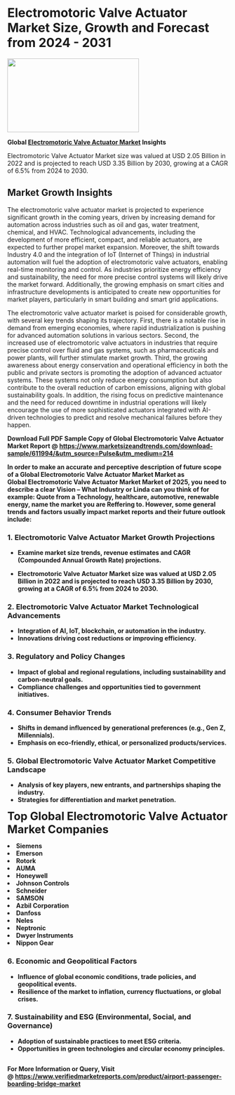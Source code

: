 <H1>Electromotoric Valve Actuator Market Size, Growth and Forecast from 2024 - 2031</H1><img class="aligncenter size-medium wp-image-584254" src="https://thirdeyenews.in/wp-content/uploads/2024/09/Global-Market-Research-300x168.jpeg" alt="" width="300" height="168" /><p><strong>Global&nbsp;<a href="https://www.marketsizeandtrends.com/download-sample/611994/&amp;utm_source=Pulse&amp;utm_medium=214">Electromotoric Valve Actuator Market</a> Insights</strong></p><p>Electromotoric Valve Actuator Market size was valued at USD 2.05 Billion in 2022 and is projected to reach USD 3.35 Billion by 2030, growing at a CAGR of 6.5% from 2024 to 2030.</p><p><h2>Market Growth Insights</h2> <p>The electromotoric valve actuator market is projected to experience significant growth in the coming years, driven by increasing demand for automation across industries such as oil and gas, water treatment, chemical, and HVAC. Technological advancements, including the development of more efficient, compact, and reliable actuators, are expected to further propel market expansion. Moreover, the shift towards Industry 4.0 and the integration of IoT (Internet of Things) in industrial automation will fuel the adoption of electromotoric valve actuators, enabling real-time monitoring and control. As industries prioritize energy efficiency and sustainability, the need for more precise control systems will likely drive the market forward. Additionally, the growing emphasis on smart cities and infrastructure developments is anticipated to create new opportunities for market players, particularly in smart building and smart grid applications.</p> <p><strong></strong></p> <p>The electromotoric valve actuator market is poised for considerable growth, with several key trends shaping its trajectory. First, there is a notable rise in demand from emerging economies, where rapid industrialization is pushing for advanced automation solutions in various sectors. Second, the increased use of electromotoric valve actuators in industries that require precise control over fluid and gas systems, such as pharmaceuticals and power plants, will further stimulate market growth. Third, the growing awareness about energy conservation and operational efficiency in both the public and private sectors is promoting the adoption of advanced actuator systems. These systems not only reduce energy consumption but also contribute to the overall reduction of carbon emissions, aligning with global sustainability goals. In addition, the rising focus on predictive maintenance and the need for reduced downtime in industrial operations will likely encourage the use of more sophisticated actuators integrated with AI-driven technologies to predict and resolve mechanical failures before they happen.</p> <p><strong></p><p><span class=""><strong>Download Full PDF Sample Copy of Global Electromotoric Valve Actuator Market Report</strong> @ <a href="https://www.marketsizeandtrends.com/download-sample/611994/&amp;utm_source=Pulse&amp;utm_medium=214" target="_blank">https://www.marketsizeandtrends.com/download-sample/611994/&amp;utm_source=Pulse&amp;utm_medium=214</a></span></p><p>In order to make an accurate and perceptive description of future scope of a Global&nbsp;Electromotoric Valve Actuator Market Market as Global&nbsp;Electromotoric Valve Actuator Market Market of 2025, you need to describe a clear Vision &ndash; What Industry or Linda can you think of for example: Quote from a Technology, healthcare, automotive, renewable energy, name the market you are Reffering to. However, some general trends and factors usually impact market reports and their future outlook include:</p><h3>1.&nbsp;<strong>Electromotoric Valve Actuator Market Growth Projections</strong></h3><ul><li>Examine market size trends, revenue estimates and CAGR (Compounded Annual Growth Rate) projections.</li><li><p>Electromotoric Valve Actuator Market size was valued at USD 2.05 Billion in 2022 and is projected to reach USD 3.35 Billion by 2030, growing at a CAGR of 6.5% from 2024 to 2030.</p></li></ul><h3>2.&nbsp;<strong>Electromotoric Valve Actuator Market Technological Advancements</strong></h3><ul><li>Integration of AI, IoT, blockchain, or automation in the industry.</li><li>Innovations driving cost reductions or improving efficiency.</li></ul><h3>3.&nbsp;<strong>Regulatory and Policy Changes</strong></h3><ul><li>Impact of global and regional regulations, including sustainability and carbon-neutral goals.</li><li>Compliance challenges and opportunities tied to government initiatives.</li></ul><h3>4.&nbsp;<strong>Consumer Behavior Trends</strong></h3><ul><li>Shifts in demand influenced by generational preferences (e.g., Gen Z, Millennials).</li><li>Emphasis on eco-friendly, ethical, or personalized products/services.</li></ul><h3>5.&nbsp;<strong>Global Electromotoric Valve Actuator Market Competitive Landscape</strong></h3><ul><li>Analysis of key players, new entrants, and partnerships shaping the industry.</li><li>Strategies for differentiation and market penetration.</li></ul><p data-pm-slice="1 1 []"><span style="color: inherit; font-family: inherit; font-size: 25px;">Top Global Electromotoric Valve Actuator Market Companies</span></p><div class="" data-test-id=""><p><li>Siemens</li><li> Emerson</li><li> Rotork</li><li> AUMA</li><li> Honeywell</li><li> Johnson Controls</li><li> Schneider</li><li> SAMSON</li><li> Azbil Corporation</li><li> Danfoss</li><li> Neles</li><li> Neptronic</li><li> Dwyer Instruments</li><li> Nippon Gear</li></p></div><h3>6.&nbsp;<strong>Economic and Geopolitical Factors</strong></h3><ul><li>Influence of global economic conditions, trade policies, and geopolitical events.</li><li>Resilience of the market to inflation, currency fluctuations, or global crises.</li></ul><h3>7.&nbsp;<strong>Sustainability and ESG (Environmental, Social, and Governance)</strong></h3><ul><li>Adoption of sustainable practices to meet ESG criteria.</li><li>Opportunities in green technologies and circular economy principles.</li></ul><h2><strong style="font-size: 14px;">For More Information or Query, Visit @&nbsp;</strong><a style="background-color: #ffffff; font-size: 14px;" href="https://www.marketsizeandtrends.com/report/electromotoric-valve-actuator-market/" target="_blank">https://www.verifiedmarketreports.com/product/airport-passenger-boarding-bridge-market</a></h2>
